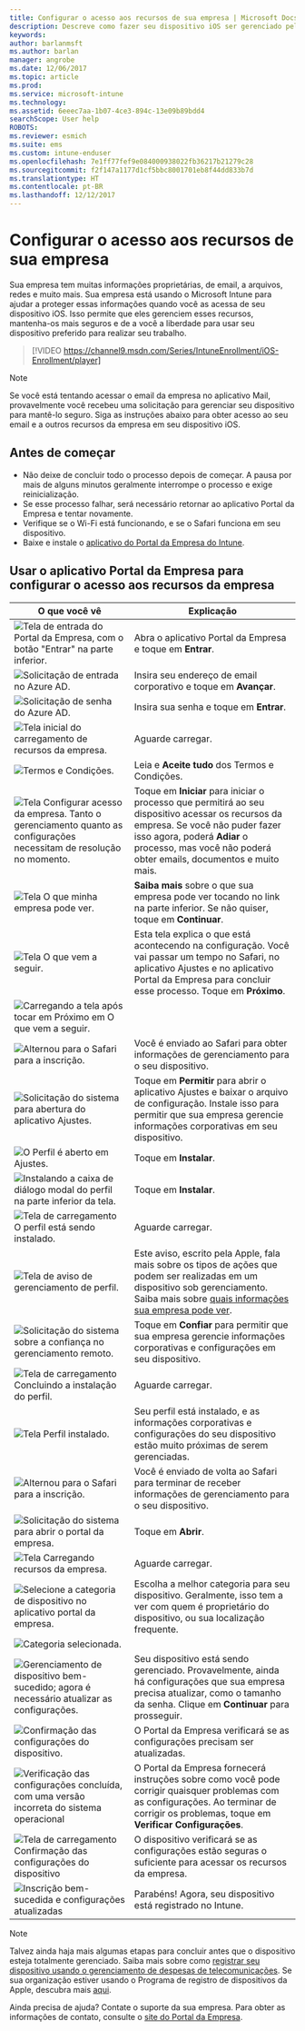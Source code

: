 ```yaml
---
title: Configurar o acesso aos recursos de sua empresa | Microsoft Docs
description: Descreve como fazer seu dispositivo iOS ser gerenciado pelo Intune
keywords: 
author: barlanmsft
ms.author: barlan
manager: angrobe
ms.date: 12/06/2017
ms.topic: article
ms.prod: 
ms.service: microsoft-intune
ms.technology: 
ms.assetid: 6eeec7aa-1b07-4ce3-894c-13e09b89bdd4
searchScope: User help
ROBOTS: 
ms.reviewer: esmich
ms.suite: ems
ms.custom: intune-enduser
ms.openlocfilehash: 7e1ff77fef9e084000938022fb36217b21279c28
ms.sourcegitcommit: f2f147a1177d1cf5bbc8001701eb8f44dd833b7d
ms.translationtype: HT
ms.contentlocale: pt-BR
ms.lasthandoff: 12/12/2017
---
```

# <a name="set-up-access-to-your-company-resources"></a>Configurar o acesso aos recursos de sua empresa

Sua empresa tem muitas informações proprietárias, de email, a arquivos, redes e muito mais. Sua empresa está usando o Microsoft Intune para ajudar a proteger essas informações quando você as acessa de seu dispositivo iOS. Isso permite que eles gerenciem esses recursos, mantenha-os mais seguros e de a você a liberdade para usar seu dispositivo preferido para realizar seu trabalho.

> [!VIDEO https://channel9.msdn.com/Series/IntuneEnrollment/iOS-Enrollment/player]

> [!NOTE]
> Se você está tentando acessar o email da empresa no aplicativo Mail, provavelmente você recebeu uma solicitação para gerenciar seu dispositivo para mantê-lo seguro. Siga as instruções abaixo para obter acesso ao seu email e a outros recursos da empresa em seu dispositivo iOS.

## <a name="before-you-start"></a>Antes de começar

- Não deixe de concluir todo o processo depois de começar. A pausa por mais de alguns minutos geralmente interrompe o processo e exige reinicialização.
- Se esse processo falhar, será necessário retornar ao aplicativo Portal da Empresa e tentar novamente.
- Verifique se o Wi-Fi está funcionando, e se o Safari funciona em seu dispositivo.
- Baixe e instale o [aplicativo do Portal da Empresa do Intune](install-and-sign-in-to-the-intune-company-portal-app-ios.md).


## <a name="using-the-company-portal-app-to-set-up-access-to-company-resources"></a>Usar o aplicativo Portal da Empresa para configurar o acesso aos recursos da empresa

|O que você vê|Explicação|
|---|---|
|![Tela de entrada do Portal da Empresa, com o botão "Entrar" na parte inferior.](./media/ios-0-cp-enroll-1711.png)|Abra o aplicativo Portal da Empresa e toque em **Entrar**.|
|![Solicitação de entrada no Azure AD.](./media/ios-0a-cp-enroll-1711.png)|Insira seu endereço de email corporativo e toque em **Avançar**.|
|![Solicitação de senha do Azure AD.](./media/ios-0b-cp-enroll-1711.png)|Insira sua senha e toque em **Entrar**.|
|![Tela inicial do carregamento de recursos da empresa.](./media/ios-1-cp-enroll-1711.png)|Aguarde carregar.|
|![Termos e Condições.](./media/ios-2-cp-enroll-1711.png)|Leia e **Aceite tudo** dos Termos e Condições.|
|![Tela Configurar acesso da empresa. Tanto o gerenciamento quanto as configurações necessitam de resolução no momento.](./media/ios-3-cp-enroll-1711.png)|Toque em **Iniciar** para iniciar o processo que permitirá ao seu dispositivo acessar os recursos da empresa. Se você não puder fazer isso agora, poderá **Adiar** o processo, mas você não poderá obter emails, documentos e muito mais.|
|![Tela O que minha empresa pode ver.](./media/ios-4-cp-enroll-1711.png)|**Saiba mais** sobre o que sua empresa pode ver tocando no link na parte inferior. Se não quiser, toque em **Continuar**.|
|![Tela O que vem a seguir.](./media/ios-5-cp-enroll-1711.png)|Esta tela explica o que está acontecendo na configuração. Você vai passar um tempo no Safari, no aplicativo Ajustes e no aplicativo Portal da Empresa para concluir esse processo. Toque em **Próximo**.|
|![Carregando a tela após tocar em Próximo em O que vem a seguir.](./media/ios-6-cp-enroll-1711.png)||
|![Alternou para o Safari para a inscrição.](./media/ios-7-cp-enroll-1711.png)|Você é enviado ao Safari para obter informações de gerenciamento para o seu dispositivo.|
|![Solicitação do sistema para abertura do aplicativo Ajustes.](./media/ios-8-cp-enroll-1711.png)|Toque em **Permitir** para abrir o aplicativo Ajustes e baixar o arquivo de configuração. Instale isso para permitir que sua empresa gerencie informações corporativas em seu dispositivo.|
|![O Perfil é aberto em Ajustes.](./media/ios-9-cp-enroll-1711.png)|Toque em **Instalar**.|
|![Instalando a caixa de diálogo modal do perfil na parte inferior da tela.](./media/ios-10-cp-enroll-1711.png)|Toque em **Instalar**.|
|![Tela de carregamento O perfil está sendo instalado.](./media/ios-11-cp-enroll-1711.png)|Aguarde carregar.|
|![Tela de aviso de gerenciamento de perfil.](./media/ios-12-cp-enroll-1711.png)|Este aviso, escrito pela Apple, fala mais sobre os tipos de ações que podem ser realizadas em um dispositivo sob gerenciamento. Saiba mais sobre [quais informações sua empresa pode ver](what-info-can-your-company-see-when-you-enroll-your-device-in-intune.md).|
|![Solicitação do sistema sobre a confiança no gerenciamento remoto.](./media/ios-13-cp-enroll-1711.png)|Toque em **Confiar** para permitir que sua empresa gerencie informações corporativas e configurações em seu dispositivo.|
|![Tela de carregamento Concluindo a instalação do perfil.](./media/ios-14-cp-enroll-1711.png)|Aguarde carregar.|
|![Tela Perfil instalado.](./media/ios-15-cp-enroll-1711.png)|Seu perfil está instalado, e as informações corporativas e configurações do seu dispositivo estão muito próximas de serem gerenciadas.|
|![Alternou para o Safari para a inscrição.](./media/ios-16-cp-enroll-1711.png)|Você é enviado de volta ao Safari para terminar de receber informações de gerenciamento para o seu dispositivo. |
|![Solicitação do sistema para abrir o portal da empresa.](./media/ios-17-cp-enroll-1711.png)|Toque em **Abrir**.|
|![Tela Carregando recursos da empresa.](./media/ios-18-cp-enroll-1711.png)|Aguarde carregar.|
|![Selecione a categoria de dispositivo no aplicativo portal da empresa.](./media/ios-19-cp-enroll-1711.png)|Escolha a melhor categoria para seu dispositivo. Geralmente, isso tem a ver com quem é proprietário do dispositivo, ou sua localização frequente.|
|![Categoria selecionada.](./media/ios-20-cp-enroll-1711.png)||
|![Gerenciamento de dispositivo bem-sucedido; agora é necessário atualizar as configurações.](./media/ios-21-cp-enroll-1711.png)|Seu dispositivo está sendo gerenciado. Provavelmente, ainda há configurações que sua empresa precisa atualizar, como o tamanho da senha. Clique em **Continuar** para prosseguir.|
|![Confirmação das configurações do dispositivo.](./media/ios-22-cp-enroll-1711.png)|O Portal da Empresa verificará se as configurações precisam ser atualizadas.|
|![Verificação das configurações concluída, com uma versão incorreta do sistema operacional](./media/ios-23-cp-enroll-1711.png)|O Portal da Empresa fornecerá instruções sobre como você pode corrigir quaisquer problemas com as configurações. Ao terminar de corrigir os problemas, toque em **Verificar Configurações**.|
|![Tela de carregamento Confirmação das configurações do dispositivo](./media/ios-24-cp-enroll-1711.png)|O dispositivo verificará se as configurações estão seguras o suficiente para acessar os recursos da empresa.|
|![Inscrição bem-sucedida e configurações atualizadas](./media/ios-25-cp-enroll-1711.png)|Parabéns! Agora, seu dispositivo está registrado no Intune.|

> [!Note]
> Talvez ainda haja mais algumas etapas para concluir antes que o dispositivo esteja totalmente gerenciado. Saiba mais sobre como [registrar seu dispositivo usando o gerenciamento de despesas de telecomunicações](enroll-your-device-with-telecom-expense-management-ios.md). Se sua organização estiver usando o Programa de registro de dispositivos da Apple, descubra mais [aqui](enroll-your-device-dep-ios.md).

Ainda precisa de ajuda? Contate o suporte da sua empresa. Para obter as informações de contato, consulte o [site do Portal da Empresa](https://portal.manage.microsoft.com#HelpDeskDialog).
